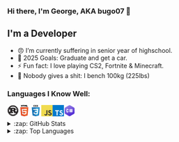 ### Hi there, I'm George, AKA bugo07 👋

## I'm a Developer

- 😠 I’m currently suffering in senior year of highschool.
- 🥅 2025 Goals: Graduate and get a car.
- ⚡ Fun fact: I love playing CS2, Fortnite & Minecraft.
- 💪 Nobody gives a shit: I bench 100kg (225lbs)

### Languages I Know Well:

[<img align="left" alt="Rust" width="26px" src="https://raw.githubusercontent.com/github/explore/80688e429a7d4ef2fca1e82350fe8e3517d3494d/topics/rust/rust.png" />][rust]
[<img align="left" alt="HTML5" width="26px" src="https://raw.githubusercontent.com/github/explore/80688e429a7d4ef2fca1e82350fe8e3517d3494d/topics/html/html.png" />][html]
[<img align="left" alt="CSS3" width="26px" src="https://raw.githubusercontent.com/github/explore/80688e429a7d4ef2fca1e82350fe8e3517d3494d/topics/css/css.png" />][css]
[<img align="left" alt="JavaScript" width="26px" src="https://raw.githubusercontent.com/github/explore/80688e429a7d4ef2fca1e82350fe8e3517d3494d/topics/javascript/javascript.png" />][javascript]
[<img align="left" alt="TypeScript" width="26px" src="https://raw.githubusercontent.com/github/explore/80688e429a7d4ef2fca1e82350fe8e3517d3494d/topics/typescript/typescript.png" />][typescript]
[<img align="left" alt="C#" width="26px" src="https://raw.githubusercontent.com/github/explore/80688e429a7d4ef2fca1e82350fe8e3517d3494d/topics/csharp/csharp.png" />][cs]

<br />
<br />

<details>
  <summary>:zap: GitHub Stats</summary>

  <br />
  
  [![GitHub Stats](https://github-readme-stats.vercel.app/api/?username=BUGO07&count_private=true&theme=tokyonight&showicons=true)]()

  <br />
  
</details>

<details>
  <summary>:zap: Top Languages</summary>
  
  <br />
  
  [![Language Stats](https://github-readme-stats.vercel.app/api/top-langs/?username=BUGO07&langs_count=5&theme=tokyonight)]()
  
  <br />
  
</details>

[twitter]: https://twitter.com/bugoLMAO
[youtube]: https://www.youtube.com/@bugo07
[javascript]: https://en.wikipedia.org/wiki/JavaScript
[typescript]: https://en.wikipedia.org/wiki/TypeScript
[cs]: https://en.wikipedia.org/wiki/C_Sharp_(programming_language)
[css]: https://en.wikipedia.org/wiki/CSS
[html]: https://en.wikipedia.org/wiki/HTML
[rust]: https://www.rust-lang.org/
[github]: https://github.com/BUGO07
